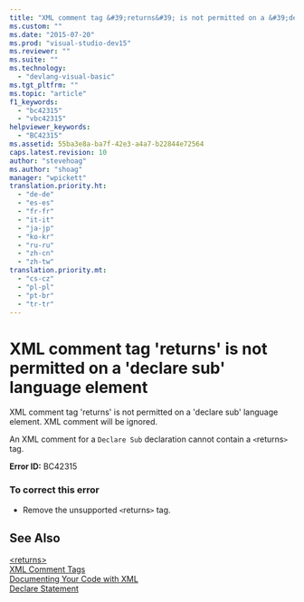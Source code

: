 ```yaml
---
title: "XML comment tag &#39;returns&#39; is not permitted on a &#39;declare sub&#39; language element | Microsoft Docs"
ms.custom: ""
ms.date: "2015-07-20"
ms.prod: "visual-studio-dev15"
ms.reviewer: ""
ms.suite: ""
ms.technology: 
  - "devlang-visual-basic"
ms.tgt_pltfrm: ""
ms.topic: "article"
f1_keywords: 
  - "bc42315"
  - "vbc42315"
helpviewer_keywords: 
  - "BC42315"
ms.assetid: 55ba3e8a-ba7f-42e3-a4a7-b22844e72564
caps.latest.revision: 10
author: "stevehoag"
ms.author: "shoag"
manager: "wpickett"
translation.priority.ht: 
  - "de-de"
  - "es-es"
  - "fr-fr"
  - "it-it"
  - "ja-jp"
  - "ko-kr"
  - "ru-ru"
  - "zh-cn"
  - "zh-tw"
translation.priority.mt: 
  - "cs-cz"
  - "pl-pl"
  - "pt-br"
  - "tr-tr"
---
```

# XML comment tag &#39;returns&#39; is not permitted on a &#39;declare sub&#39; language element
XML comment tag 'returns' is not permitted on a 'declare sub' language element. XML comment will be ignored.  
  
 An XML comment for a `Declare Sub` declaration cannot contain a `<`returns`>` tag.  
  
 **Error ID:** BC42315  
  
### To correct this error  
  
-   Remove the unsupported `<`returns`>` tag.  
  
## See Also  
 [\<returns>](../Topic/%3Creturns%3E%20\(Visual%20Basic\).md)   
 [XML Comment Tags](/dotnet/visual-basic/language-reference/xmldoc/recommended-xml-tags-for-documentation-comments)   
 [Documenting Your Code with XML](/dotnet/visual-basic/programming-guide/program-structure/documenting-your-code-with-xml)   
 [Declare Statement](/dotnet/visual-basic/language-reference/statements/declare-statement)